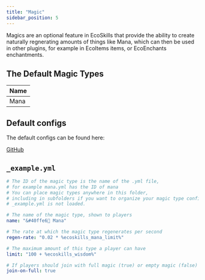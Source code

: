 ```yaml
---
title: "Magic"
sidebar_position: 5
---
```


Magics are an optional feature in EcoSkills that provide the ability to create naturally regnerating
amounts of things like Mana, which can then be used in other plugins, for example in EcoItems items,
or EcoEnchants enchantments.

## The Default Magic Types

| Name |
|------|
| Mana |

## Default configs

The default configs can be found here:

[GitHub](https://github.com/Auxilor/EcoSkills/blob/master/eco-core/core-plugin/src/main/resources/magic_types/)

## `_example.yml`

```yaml
# The ID of the magic type is the name of the .yml file,
# for example mana.yml has the ID of mana
# You can place magic types anywhere in this folder,
# including in subfolders if you want to organize your magic type configs
# _example.yml is not loaded.

# The name of the magic type, shown to players
name: "&#40ffe6🌊 Mana"

# The rate at which the magic type regenerates per second
regen-rate: "0.02 * %ecoskills_mana_limit%"

# The maximum amount of this type a player can have
limit: "100 + %ecoskills_wisdom%"

# If players should join with full magic (true) or empty magic (false)
join-on-full: true
```